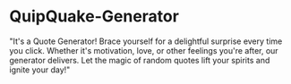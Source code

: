 # QuipQuake-Generator
"It's a Quote Generator! Brace yourself for a delightful surprise every time you click. Whether it's motivation, love, or other feelings you're after, our generator delivers. Let the magic of random quotes lift your spirits and ignite your day!"
